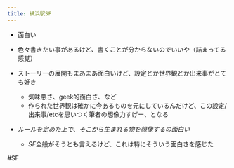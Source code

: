 ```yaml
---
title: 横浜駅SF
---
```


* 面白い

* 色々書きたい事があるけど、書くことが分からないのでいいや（詰まってる感覚）

* ストーリーの展開もまあまあ面白いけど、設定とか世界観とか出来事がとても好き
  
  * 気味悪さ、geek的面白さ、など
  * 作られた世界観は確かに今あるものを元にしているんだけど、この設定/出来事/etcを思いつく筆者の想像力すげー、となる
* *ルールを定めた上で、そこから生まれる物を想像するの面白い*
  
  * *SF*全般がそうとも言えるけど、これは特にそういう面白さを感じた

\#SF
